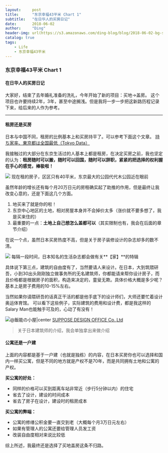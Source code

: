 ```yaml
---
layout:     post
title:      "东京幸福43平米 Chart 1"
subtitle:   "在日华人的买房日记"
date:       2018-06-02
author:     "Ding"
header-img: url(https://s3.amazonaws.com/ding-blog/blog/2018-06-02-bg-sven-scheuermeier-36168-unsplash.jpg)
catalog: true
tags:
    - Life
    - 东京幸福43平米
---
```

### 东京幸福43平米 Chart 1
#### 在日华人的买房日记

大家好，结束了去年婚礼准备的洗礼，今年开始了新的项目：买地→盖房。
这个项目也许要持续2年，3年，甚至中途搁浅。但是我将一步一步把这新路历程记录下来，给后来的人作为参考。

*****

#### 租房还是买房

日本与中国不同，租房的比例基本上和买房持平了。可以参考下面这个文章。
[持ち家率、東京都は全国最低（Tokyo
Data）](https://www.nikkei.com/article/DGXLASFK29H24_Z20C17A6000000/)

我接触过的大部分在东京生活过的人基本上都是租房，在决定买房之前，我也坚定的认为：**租房随时可以搬，随时可以回国，随时可以辞职，紧紧的把选择的权利握在手心的感觉，棒极啦！**

![](https://s3.amazonaws.com/ding-blog/blog/2018-06-02-105723.jpg)
<span class="figcaption_hack">现在租的房子，区区只有40平米，东京最大的公园代代木公园近在眼前</span>

虽然年龄的增长还有每个月20万日元的房租确实起了助推的作用，但是最终让我改变心意的，还是下面这几个方面。

1.  地买来了就是你的啦！
1.  东京中心地区的土地，相对房屋本身并不会掉价太多（涨价就不要多想了，我是买来住的）
1.  最重要的一点：**土地上自己想怎么盖都可以**（其实限制也有，我会在后面的章节介绍）

在说一个点，虽然日本买房热度不高，但是关于房子装修设计的杂志却多的数不清。

![](https://s3.amazonaws.com/ding-blog/blog/2018-06-02-105727.jpg)
<span class="figcaption_hack">每隔一段时间，日本知名的生活杂志都会做有关**【家】**的特辑</span>

具体说下第三点，建筑的自由度有了，当然要请人来设计。在日本，大到筑隈研吾，小到30出头刚刚独立做事务所的无名建筑师，你都能请来帮你设计房子，而且价格都是根据房子的面积，构造来决定的，童叟无欺。具体价格大概是多少呢？基本上是房子费用的10-15%左右。

当然如果你请隈研吾的话真正干活的都是他手底下的设计师们，大师还要忙着设计奥运体育馆。
可以看下这些例子，实际建筑的费用和设计费，都是我这样的Salary Man也能触手可及的，心动了有没有！

![@飯能の小屋|center](https://s3.amazonaws.com/ding-blog/blog/2018-06-02-105729.jpg)
[SUPPOSE DESIGN OFFICE Co.,Ltd](http://www.suppose.jp/works/category/house/)
> 关于日本建筑师的介绍，我会单独拿出来做介绍

#### 公寓还是一户建

上面的内容都是基于一户建（也就是独栋）的内容，在日本买房你也可以选择和国内一样买公寓，但是不同的地方就是产权不是70年，而是共同拥有土地和公寓的产权。

**买公寓的好处：**

* 同样的价格可以买到距离车站非常近（步行5分钟以内）的住宅
* 省去了设计，建设的时间成本
* 省去了房子在设计，建设时的租房成本

**买公寓的弊端：**

* 公寓的修缮公积金要一直交到老（大概每个月3万日元左右）
* 如果有管理人的公寓还要给管理人员发工资
* 改装自由度相对来说比较低

综上所述，我最终还是选择了买地盖房这条不归路。
